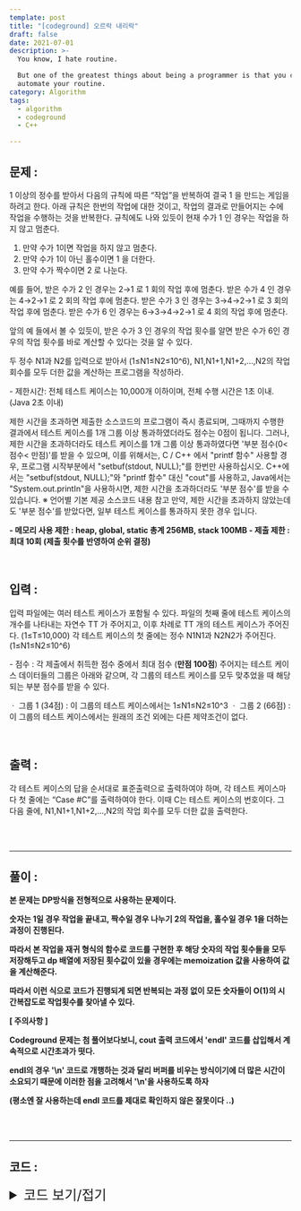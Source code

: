 ```yaml
---
template: post
title: "[codeground] 오르락 내리락"
draft: false
date: 2021-07-01
description: >-
  You know, I hate routine.

  But one of the greatest things about being a programmer is that you can
  automate your routine.
category: Algorithm
tags:
  - algorithm
  - codeground
  - C++

---
```




## 문제 : 

1 이상의 정수를 받아서 다음의 규칙에 따른 “작업”을 반복하여 결국 1 을 만드는 게임을 하려고 한다.
아래 규칙은 한번의 작업에 대한 것이고, 작업의 결과로 만들어지는 수에 작업을 수행하는 것을 반복한다. 규칙에도 나와 있듯이 현재 수가 1 인 경우는 작업을 하지 않고 멈춘다.

1. 만약 수가 1이면 작업을 하지 않고 멈춘다.
2. 만약 수가 1이 아닌 홀수이면 1 을 더한다.
3. 만약 수가 짝수이면 2 로 나눈다.

예를 들어, 받은 수가 2 인 경우는 2→1 로 1 회의 작업 후에 멈춘다.
받은 수가 4 인 경우는 4→2→1 로 2 회의 작업 후에 멈춘다.
받은 수가 3 인 경우는 3→4→2→1 로 3 회의 작업 후에 멈춘다.
받은 수가 6 인 경우는 6→3→4→2→1 로 4 회의 작업 후에 멈춘다.

앞의 예 들에서 볼 수 있듯이, 받은 수가 3 인 경우의 작업 횟수를 알면 받은 수가 6인 경우의 작업 횟수를 바로 계산할 수 있다는 것을 알 수 있다.

두 정수 N1과 N2를 입력으로 받아서 (1≤N1≤N2≤10^6), N1,N1+1,N1+2,…,N2의 작업 회수를 모두 더한 값을 계산하는 프로그램을 작성하라.



\- 제한시간: 전체 테스트 케이스는 10,000개 이하이며, 전체 수행 시간은 1초 이내. (Java 2초 이내)

제한 시간을 초과하면 제출한 소스코드의 프로그램이 즉시 종료되며,
그때까지 수행한 결과에서 테스트 케이스를 1개 그룹 이상 통과하였더라도 점수는 0점이 됩니다.
그러나, 제한 시간을 초과하더라도 테스트 케이스를 1개 그룹 이상 통과하였다면 '부분 점수(0< 점수< 만점)'를 받을 수 있으며,
이를 위해서는, C / C++ 에서 "printf 함수" 사용할 경우, 프로그램 시작부분에서 "setbuf(stdout, NULL);"를 한번만 사용하십시오.
C++에서는 "setbuf(stdout, NULL);"와 "printf 함수" 대신 "cout"를 사용하고, Java에서는 "System.out.printIn"을 사용하시면,
제한 시간을 초과하더라도 '부분 점수'를 받을 수 있습니다.
※ 언어별 기본 제공 소스코드 내용 참고
만약, 제한 시간을 초과하지 않았는데도 '부분 점수'를 받았다면, 일부 테스트 케이스를 통과하지 못한 경우 입니다.

**- 메모리 사용 제한 : heap, global, static 총계 256MB, stack 100MB
\- 제출 제한 : 최대 10회 (제출 횟수를 반영하여 순위 결정)**

<br/>

## 입력 :

입력 파일에는 여러 테스트 케이스가 포함될 수 있다.
파일의 첫째 줄에 테스트 케이스의 개수를 나타내는 자연수 TT 가 주어지고,
이후 차례로  TT 개의 테스트 케이스가 주어진다. (1≤T≤10,000) 
각 테스트 케이스의 첫 줄에는 정수 N1N1과 N2N2가 주어진다. (1≤N1≤N2≤10^6)

\- 점수 : 각 제출에서 취득한 점수 중에서 최대 점수 (**만점 100점**)
  주어지는 테스트 케이스 데이터들의 그룹은 아래와 같으며,
 각 그룹의 테스트 케이스를 모두 맞추었을 때 해당되는 부분 점수를 받을 수 있다.

ㆍ 그룹 1 (34점) : 이 그룹의 테스트 케이스에서는 1≤N1≤N2≤10^3
ㆍ 그룹 2 (66점) : 이 그룹의 테스트 케이스에서는 원래의 조건 외에는 다른 제약조건이 없다.

<br/>

## 출력 : 

각 테스트 케이스의 답을 순서대로 표준출력으로 출력하여야 하며,
각 테스트 케이스마다 첫 줄에는 “Case #C”를 출력하여야 한다. 이때 C는 테스트 케이스의 번호이다.
그 다음 줄에, N1,N1+1,N1+2,…,N2의 작업 회수를 모두 더한 값을 출력한다.

<br/>

<br/>

___

## 풀이 :

**본 문제는 DP방식을 전형적으로 사용하는 문제이다.**

**숫자는 1일 경우 작업을 끝내고, 짝수일 경우 나누기 2의 작업을, 홀수일 경우 1을 더하는 과정이 진행된다.**

**따라서 본 작업을 재귀 형식의 함수로 코드를 구현한 후 해당 숫자의 작업 횟수들을 모두 저장해두고 dp 배열에 저장된 횟수값이 있을 경우에는 memoization 값을 사용하여 값을 계산해준다.**

**따라서 이런 식으로 코드가 진행되게 되면 반복되는 과정 없이 모든 숫자들이 O(1)의 시간복잡도로 작업횟수를 찾아낼 수 있다.**

**[ 주의사항 ]**

**Codeground 문제는 첨 풀어보다보니, cout 출력 코드에서 'endl' 코드를 삽입해서 계속적으로 시간초과가 떳다.**

**endl의 경우 '\n' 코드로 개행하는 것과 달리 버퍼를 비우는 방식이기에 더 많은 시간이 소요되기 때문에 이러한 점을 고려해서 '\n'을 사용하도록 하자**

**(평소엔 잘 사용하는데 endl 코드를 제대로 확인하지 않은 잘못이다 ..)**

<br/>

<br/>

---

## 코드 :

<details>
<summary style="cursor:pointer; font-size:1.5rem">
	코드 보기/접기
</summary>

```c++
#include <iostream>

#define RANGE 1000000

using namespace std;
int dp[RANGE + 1], accsums[RANGE + 1];

int findProcessNums(int curnum) {
    if (curnum == 1) return 0;
    if (dp[curnum]) return dp[curnum];

    if (curnum % 2) return dp[curnum] = findProcessNums(curnum + 1) + 1;
    return dp[curnum] = findProcessNums(curnum / 2) + 1;
}

void dpProcess() {
    for (int i = 2; i <= RANGE; i++) {
        if (!dp[i]) findProcessNums(i);
        accsums[i] = accsums[i - 1] + dp[i];
    }
}

int main(int argc, char **argv) {
    ios_base::sync_with_stdio(false);
    cin.tie(NULL);
    cout.tie(NULL);
    int T, test_case, start, end;

    dpProcess();

    cin >> T;
    for (test_case = 0; test_case < T; test_case++) {
        cin >> start >> end;

        cout << "Case #" << test_case + 1 << '\n';
        cout << accsums[end] - accsums[start - 1] << '\n';
    }

    return 0;
}
```

</details>
<br/>

<br/>

<br/>
